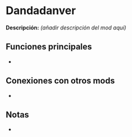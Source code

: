 # Dandadanver

**Descripción:** *(añadir descripción del mod aquí)*

## Funciones principales
- 

## Conexiones con otros mods
- 

## Notas
- 
